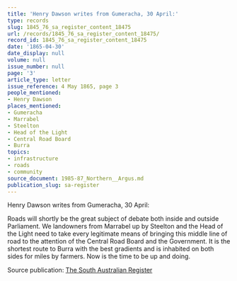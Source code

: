 ```yaml
---
title: 'Henry Dawson writes from Gumeracha, 30 April:'
type: records
slug: 1845_76_sa_register_content_18475
url: /records/1845_76_sa_register_content_18475/
record_id: 1845_76_sa_register_content_18475
date: '1865-04-30'
date_display: null
volume: null
issue_number: null
page: '3'
article_type: letter
issue_reference: 4 May 1865, page 3
people_mentioned:
- Henry Dawson
places_mentioned:
- Gumeracha
- Marrabel
- Steelton
- Head of the Light
- Central Road Board
- Burra
topics:
- infrastructure
- roads
- community
source_document: 1985-87_Northern__Argus.md
publication_slug: sa-register
---
```


Henry Dawson writes from Gumeracha, 30 April:

Roads will shortly be the great subject of debate both inside and outside Parliament.  We landowners from Marrabel up by Steelton and the Head of the Light need to take every legitimate means of bringing this middle line of road to the attention of the Central Road Board and the Government.  It is the shortest route to Burra with the best gradients and is inhabited on both sides for miles by farmers.  Now is the time to be up and doing.


Source publication: [The South Australian Register](/publications/sa-register/)

